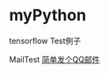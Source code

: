 # myPython
tensorflow Test例子

MailTest [简单发个QQ邮件](https://blog.csdn.net/zhazhagu/article/details/131736805)